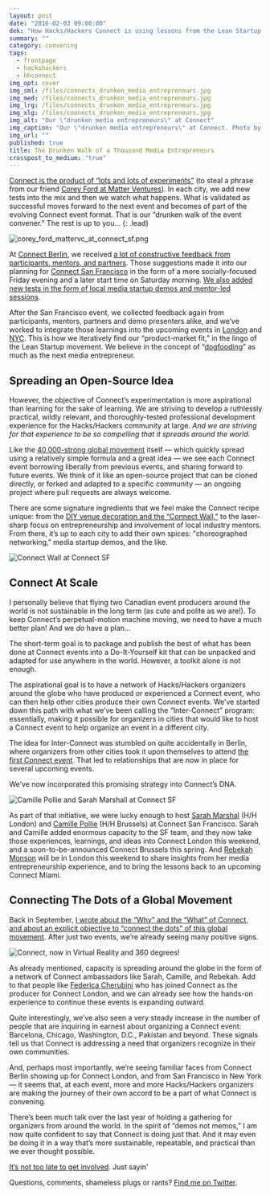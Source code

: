 ```yaml
---
layout: post
date: "2016-02-03 09:00:00"
dek: "How Hacks/Hackers Connect is using lessons from the Lean Startup movement to learn, improve, and scale"
summary: ""
category: convening
tags: 
  - frontpage
  - hackshackers
  - hhconnect
img_opt: cover
img_sml: /files/connects_drunken_media_entrepreneurs.jpg
img_med: /files/connects_drunken_media_entrepreneurs.jpg
img_lrg: /files/connects_drunken_media_entrepreneurs.jpg
img_xlg: /files/connects_drunken_media_entrepreneurs.jpg
img_alt: "Our \"drunken media entrepreneurs\" at Connect"
img_caption: "Our \"drunken media entrepreneurs\" at Connect. Photo by Karl Mondon"
img_url: ""
published: true
title: The Drunken Walk of a Thousand Media Entrepreneurs
crosspost_to_medium: "true"
---
```




[Connect is the product of “lots and lots of experiments”](https://medium.com/hacks-hackers-journalism-meets-technology/connect-bringing-new-business-models-for-media-to-life-2068441d59e6#.fh9le4f2a) (to steal a phrase from our friend [Corey Ford at Matter Ventures](https://medium.com/hacks-hackers-journalism-meets-technology/bringing-it-together-for-tomorrow-s-media-entrepreneurs-with-matter-jsk-medill-more-9549c084dc7a#.s0zrwxayl)). In each city, we add new tests into the mix and then we watch what happens. What is validated as successful moves forward to the next event and becomes of part of the evolving Connect event format. That is our “drunken walk of the event convener.” The rest is up to you…
{: .lead}

![corey_ford_mattervc_at_connect_sf.png]({{site.baseurl}}/files/corey_ford_mattervc_at_connect_sf.png)

At [Connect Berlin](http://connect.hackshackers.com/event/berlin/), we received [a lot of constructive feedback from participants, mentors, and partners](https://docs.google.com/document/d/1zCRytjK_Ra1XtEPDh_pngQlhTdkQt34XHaD012LKGUs/edit?usp=sharing). Those suggestions made it into our planning for [Connect San Francisco](http://connect.hackshackers.com/event/sf/) in the form of a more socially-focused Friday evening and a later start time on Saturday morning. [We also added new tests in the form of local media startup demos and mentor-led sessions](http://www.eventbrite.com/e/hackshackers-connect-san-francisco-jan-22-23-registration-19879857188).

After the San Francisco event, we collected feedback again from participants, mentors, partners and demo presenters alike, and we’ve worked to integrate those learnings into the upcoming events in [London](http://connect.hackshackers.com/event/london/) and [NYC](http://connect.hackshackers.com/event/nyc/). This is how we iteratively find our “product-market fit,” in the lingo of the Lean Startup movement. We believe in the concept of “[dogfooding](https://en.wikipedia.org/wiki/Eating_your_own_dog_food)” as much as the next media entrepreneur.

## Spreading an Open-Source Idea 
However, the objective of Connect’s experimentation is more aspirational than learning for the sake of learning. We are striving to develop a ruthlessly practical, wildly relevant, and  thoroughly-tested professional development experience for the Hacks/Hackers community at large. _And we are striving for that experience to be so compelling that it spreads around the world._

Like the [40,000-strong global movement](http://hackshackers.com) itself — which quickly spread using a relatively simple formula and a great idea — we see each Connect event borrowing liberally from previous events, and sharing forward to future events. We think of it like an open-source project that can be cloned directly, or forked and adapted to a specific community — an ongoing project where pull requests are always welcome.

There are some signature ingredients that we feel make the Connect recipe unique: from the [DIY venue decoration and the “Connect Wall,”](https://drive.google.com/file/d/0BwZzmiG9MvT4WWhSa3ZXRGdUMGM/view?usp=sharing) to the laser-sharp focus on entrepreneurship and involvement of local industry mentors. From there, it’s up to each city to add their own spices: "choreographed networking," media startup demos, and the like.

![Connect Wall at Connect SF]({{site.baseurl}}/files/connect_wall_at_connect_sf.jpg)

## Connect At Scale
I personally believe that flying two Canadian event producers around the world is not sustainable in the long term (as cute and polite as we are!). To keep Connect’s perpetual-motion machine moving, we need to have a much better plan! And we _do_ have a plan…

The short-term goal is to package and publish the best of what has been done at Connect events into a Do-It-Yourself kit that can be unpacked and adapted for use anywhere in the world. However, a toolkit alone is not enough.

The aspirational goal is to have a network of Hacks/Hackers organizers around the globe who have produced or experienced a Connect event, who can then help other cities produce their own Connect events. We’ve started down this path with what we’ve been calling the “Inter-Connect” program: essentially, making it possible for organizers in cities that would like to host a Connect event to help organize an event in a different city.

The idea for Inter-Connect was stumbled on quite accidentally in Berlin, where organizers from other cities took it upon themselves to attend [the first Connect event](http://connect.hackshackers.com/event/berlin/). That led to relationships that are now in place for several upcoming events.  

We’ve now incorporated this promising strategy into Connect’s DNA.

![Camille Pollie and Sarah Marshall at Connect SF]({{site.baseurl}}/files/camille_and_sarah_at_connect_sf.jpg)

As part of that initiative, we were lucky enough to host [Sarah Marshal](https://twitter.com/SarahMarshall) (H/H London) and [Camille Pollie](https://twitter.com/camillepollie) (H/H Brussels) at Connect San Francisco. Sarah and Camille added enormous capacity to the SF team, and they now take those experiences, learnings, and ideas into Connect London this weekend, and a soon-to-be-announced Connect Brussels this spring. And [Rebekah Monson](https://twitter.com/rsm) will be in London this weekend to share insights from her media entrepreneurship experience, and to bring the lessons back to an upcoming Connect Miami.

## Connecting The Dots of a Global Movement
Back in September, [I wrote about the “Why” and the “What” of Connect, and about an explicit objective to “connect the dots” of this global movement](https://medium.com/hacks-hackers-journalism-meets-technology/connecting-the-dots-of-a-global-movement-7730e8956205#.svlkzzlw0). After just two events, we’re already seeing many positive signs.

![Connect, now in Virtual Reality and 360 degrees!]({{site.baseurl}}/files/virtual_reality_at_connect_sf.jpg)

As already mentioned, capacity is spreading around the globe in the form of a network of Connect ambassadors like Sarah, Camille, and Rebekah. Add to that people like [Federica Cherubini](https://twitter.com/fedecherubini) who has joined Connect as the producer for Connect London, and we can already see how the hands-on experience to continue these events is expanding outward.

Quite interestingly, we’ve also seen a very steady increase in the number of people that are inquiring in earnest about organizing a Connect event: Barcelona, Chicago, Washington, D.C., Pakistan and beyond. These signals tell us that Connect is addressing a need that organizers recognize in their own communities.

And, perhaps most importantly, we’re seeing familiar faces from Connect Berlin showing up for Connect London, and from San Francisco in New York — it seems that, at each event, more and more Hacks/Hackers organizers are making the journey of their own accord to be a part of what Connect is convening.

There’s been much talk over the last year of holding a gathering for organizers from around the world. In the spirit of “demos not memos,” I am now quite confident to say that Connect is doing just that. And it may even be doing it in a way that’s more sustainable, repeatable, and practical than we ever thought possible. 

[It’s not too late to get involved](http://connect.hackshackers.com/). Just sayin'

Questions, comments, shameless plugs or rants? [Find me on Twitter](https://twitter.com/phillipadsmith).
